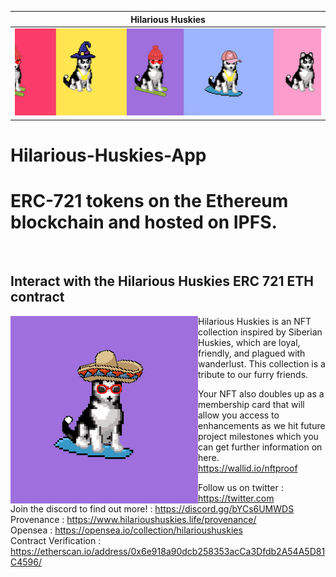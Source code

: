 |Hilarious Huskies|
|:-:|
|![huskies banner](src/media/banner.jpg "Hilarious Huskies")|

# Hilarious-Huskies-App
# ERC-721 tokens on the Ethereum blockchain and hosted on IPFS.
<br>

## Interact with the Hilarious Huskies ERC 721 ETH contract
<img align="left" src="./src/media/logo.gif">
Hilarious Huskies is an NFT collection inspired by Siberian Huskies, which are loyal, friendly, and plagued with wanderlust. This collection is a tribute to our furry friends.

Your NFT also doubles up as a membership card that will allow you access to enhancements as we hit future project milestones which you can get further
information on here. 
<br>
https://wallid.io/nftproof

Follow us on twitter :  https://twitter.com
<br>
Join the discord to find out more! :  https://discord.gg/bYCs6UMWDS
<br>
Provenance : https://www.hilarioushuskies.life/provenance/
<br>
Opensea : https://opensea.io/collection/hilarioushuskies
<br>
Contract Verification : https://etherscan.io/address/0x6e918a90dcb258353acCa3Dfdb2A54A5D81C4596/
